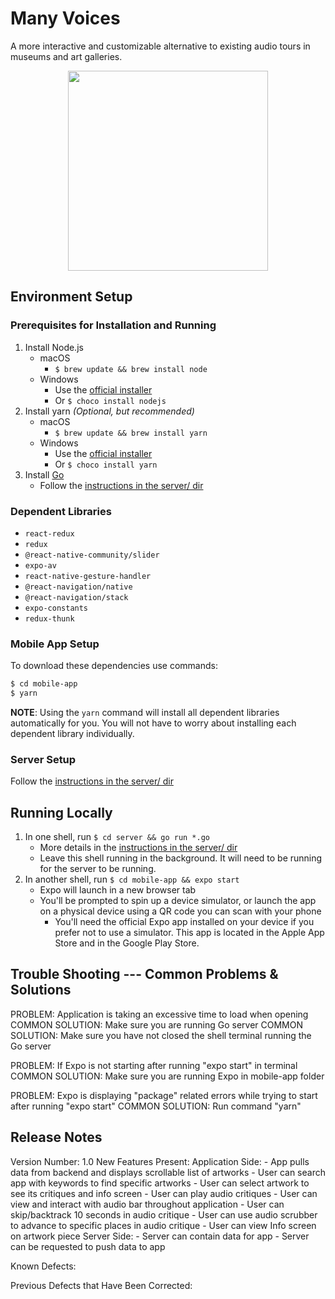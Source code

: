 # Many Voices

A more interactive and customizable alternative to existing audio tours in museums and art galleries.

<p align="center">
    <img src="https://github.com/nchaloult/many-voices-museum-app/blob/master/gifs/demo-on-readme.gif?raw=true" width="320">
</p>

## Environment Setup

### Prerequisites for Installation and Running

1. Install Node.js
    - macOS
        - `$ brew update && brew install node`
    - Windows
        - Use the [official installer](https://nodejs.org/en/download/)
        - Or `$ choco install nodejs`
2. Install yarn _(Optional, but recommended)_
    - macOS
        - `$ brew update && brew install yarn`
    - Windows
        - Use the [official installer](https://classic.yarnpkg.com/en/docs/install/#windows-stable)
        - Or `$ choco install yarn`
3. Install [Go](https://golang.org)
    - Follow the [instructions in the server/ dir](server/README.md)

### Dependent Libraries

- `react-redux`
- `redux`
- `@react-native-community/slider`
- `expo-av`
- `react-native-gesture-handler`
- `@react-navigation/native`
- `@react-navigation/stack`
- `expo-constants`
- `redux-thunk`

### Mobile App Setup

To download these dependencies use commands:

```bash
$ cd mobile-app
$ yarn
```

**NOTE**: Using the `yarn` command will install all dependent libraries automatically for you. You will not have to worry about installing each dependent library individually.

### Server Setup

Follow the [instructions in the server/ dir](server/README.md)

## Running Locally

1. In one shell, run `$ cd server && go run *.go`
    - More details in the [instructions in the server/ dir](server/README.md)
    - Leave this shell running in the background. It will need to be running for the server to be running.
2. In another shell, run `$ cd mobile-app && expo start`
    - Expo will launch in a new browser tab
    - You'll be prompted to spin up a device simulator, or launch the app on a physical device using a QR code you can scan with your phone
        - You'll need the official Expo app installed on your device if you prefer not to use a simulator. This app is located in the Apple App Store and in the Google Play Store.

## Trouble Shooting --- Common Problems & Solutions

PROBLEM: Application is taking an excessive time to load when opening
COMMON SOLUTION: Make sure you are running Go server
COMMON SOLUTION: Make sure you have not closed the shell terminal running the Go server

PROBLEM: If Expo is not starting after running "expo start" in terminal
COMMON SOLUTION: Make sure you are running Expo in mobile-app folder

PROBLEM: Expo is displaying "package" related errors while trying to start after running "expo start"
COMMON SOLUTION: Run command "yarn"

## Release Notes

Version Number: 1.0
New Features Present:
    Application Side:
        - App pulls data from backend and displays scrollable list of artworks
        - User can search app with keywords to find specific artworks
        - User can select artwork to see its critiques and info screen
        - User can play audio critiques
        - User can view and interact with audio bar throughout application
        - User can skip/backtrack 10 seconds in audio critique
        - User can use audio scrubber to advance to specific places in audio critique
        - User can view Info screen on artwork piece
    Server Side:
        - Server can contain data for app
        - Server can be requested to push data to app

Known Defects:

Previous Defects that Have Been Corrected:
